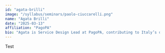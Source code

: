 ```yaml
---
id: "agata-brilli"
image: "/syllabus/seminars/paolo-ciuccarelli.png"
name: "Agata Brilli"
date: "2025-03-13"
affiliation: "PagoPA"
bio: "Agata is Service Design Lead at PagoPA, contributing to Italy’s digital transformation through innovative public services and products. Previously, she applied her service design approach at oblo and worked as a design researcher at SciencesPO médialab in Paris, collaborating with DensityDesign (Politecnico di Milano) and the Digital Methods Initiative (University of Amsterdam) to investigate and visualize the unfolding of social phenomena in the online realm. Passionate about data analysis and visualization, she tackles complex design challenges using both quantitative and qualitative research methods to uncover meaningful insights."
---
```


Test